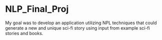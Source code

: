 # NLP_Final_Proj
My goal was to develop an application utilizing NPL techniques that could generate a new and unique sci-fi story using input from example sci-fi stories and books. 
